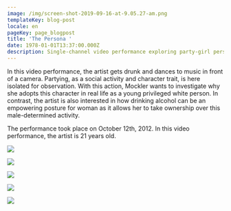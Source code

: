 ```yaml
---
image: /img/screen-shot-2019-09-16-at-9.05.27-am.png
templateKey: blog-post
locale: en
pageKey: page_blogpost
title: 'The Persona '
date: 1978-01-01T13:37:00.000Z
description: Single-channel video performance exploring party-girl persona
---
```

In this video performance, the artist gets drunk and dances to music in front of a camera. Partying, as a social activity and character trait, is here isolated for observation. With this action, Mockler wants to investigate why she adopts this character in real life as a young privileged white person. In contrast, the artist is also interested in how drinking alcohol can be an empowering posture for woman as it allows her to take ownership over this male-determined activity.

The performance took place on October 12th, 2012. In this video performance, the artist is 21 years old.

![](/img/screen-shot-2019-09-24-at-10.38.23-am.png)

![](/img/screen-shot-2019-09-24-at-10.44.11-am.png)

![](/img/screen-shot-2019-09-24-at-10.38.52-am.png)

![](/img/screen-shot-2019-09-24-at-10.39.15-am.png)

![](/img/screen-shot-2019-09-24-at-10.36.50-am.png)
